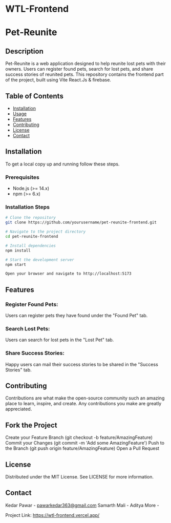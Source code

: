 # WTL-Frontend

# Pet-Reunite

## Description
Pet-Reunite is a web application designed to help reunite lost pets with their owners. Users can register found pets, search for lost pets, and share success stories of reunited pets. This repository contains the frontend part of the project, built using Vite React.Js & firebase.

## Table of Contents
- [Installation](#installation)
- [Usage](#usage)
- [Features](#features)
- [Contributing](#contributing)
- [License](#license)
- [Contact](#contact)

## Installation
To get a local copy up and running follow these steps.

### Prerequisites
- Node.js (>= 14.x)
- npm (>= 6.x)

### Installation Steps
```sh
# Clone the repository
git clone https://github.com/yourusername/pet-reunite-frontend.git

# Navigate to the project directory
cd pet-reunite-frontend

# Install dependencies
npm install

# Start the development server
npm start

Open your browser and navigate to http://localhost:5173
```
## Features

### Register Found Pets: 
  Users can register pets they have found under the "Found Pet" tab.
### Search Lost Pets: 
  Users can search for lost pets in the "Lost Pet" tab.
### Share Success Stories: 
  Happy users can mail their success stories to be shared in the "Success Stories" tab.
  
## Contributing
Contributions are what make the open-source community such an amazing place to learn, inspire, and create. Any contributions you make are greatly appreciated.

## Fork the Project
Create your Feature Branch (git checkout -b feature/AmazingFeature)
Commit your Changes (git commit -m 'Add some AmazingFeature')
Push to the Branch (git push origin feature/AmazingFeature)
Open a Pull Request

## License
Distributed under the MIT License. See LICENSE for more information.

## Contact
Kedar Pawar - pawarkedar363@gmail.com
Samarth Mali - 
Aditya More - 

Project Link: https://wtl-frontend.vercel.app/

